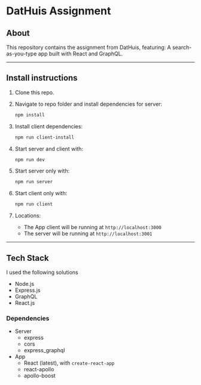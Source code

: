 # DatHuis Assignment
## About

This repository contains the assignment from DatHuis, featuring:
A search-as-you-type app built with React and GraphQL.

---
## Install instructions
1. Clone this repo.
2. Navigate to repo folder and install dependencies for server:
    ```sh
    npm install
    ```
3. Install client dependencies:
    ```sh
    npm run client-install
    ```
4. Start server and client with: 
    ```sh
    npm run dev
    ```
5. Start server only with:
    ```sh
    npm run server
    ```
6. Start client only with:
    ```sh
    npm run client
    ```
7. Locations:
   
   - The App client will be running at `http://localhost:3000`
   - The server will be running at `http://localhost:3001`

---
## Tech Stack

I used the following solutions
- Node.js
- Express.js
- GraphQL
- React.js
  
### Dependencies
- Server
    - express
    - cors
    - express_graphql
- App
    - React (latest), with `create-react-app`
    - react-apollo
    - apollo-boost
  
   